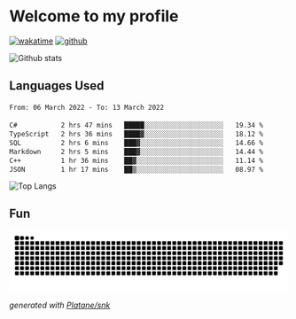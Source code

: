 # Welcome to my profile

[![wakatime](https://wakatime.com/badge/user/82c377cd-a54c-404c-b7df-177b313ca539.svg)](https://wakatime.com/@82c377cd-a54c-404c-b7df-177b313ca539)
[![github](https://img.shields.io/github/followers/xinthose?logo=github&style=plastic)](https://github.com/alanhamlett?tab=followers)

![Github stats](https://github-readme-stats.vercel.app/api?username=xinthose&show_icons=true&theme=radical&count_private=true)

## Languages Used

<!--START_SECTION:waka-->

```text
From: 06 March 2022 - To: 13 March 2022

C#           2 hrs 47 mins   █████░░░░░░░░░░░░░░░░░░░░   19.34 %
TypeScript   2 hrs 36 mins   ████▓░░░░░░░░░░░░░░░░░░░░   18.12 %
SQL          2 hrs 6 mins    ███▓░░░░░░░░░░░░░░░░░░░░░   14.66 %
Markdown     2 hrs 5 mins    ███▓░░░░░░░░░░░░░░░░░░░░░   14.44 %
C++          1 hr 36 mins    ██▓░░░░░░░░░░░░░░░░░░░░░░   11.14 %
JSON         1 hr 17 mins    ██▒░░░░░░░░░░░░░░░░░░░░░░   08.97 %
```

<!--END_SECTION:waka-->

![Top Langs](https://github-readme-stats.vercel.app/api/top-langs/?username=xinthose)

## Fun
![github contribution grid snake animation](https://raw.githubusercontent.com/xinthose/xinthose/output/github-contribution-grid-snake.svg)

_generated with [Platane/snk](https://github.com/Platane/snk)_

